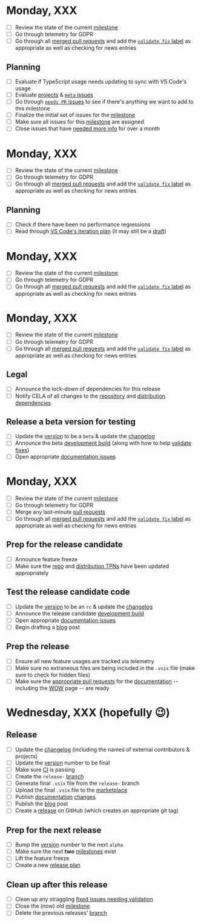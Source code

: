 # Monday, XXX

- [ ] Review the state of the current [milestone](https://github.com/Microsoft/vscode-python/milestones)
- [ ] Go through telemetry for GDPR
- [ ] Go through all [merged pull requests](https://github.com/Microsoft/vscode-python/pulls?utf8=%E2%9C%93&q=is%3Apr+is%3Amerged) and add the [`validate fix` label](https://github.com/Microsoft/vscode-python/labels/validate%20fix) as appropriate as well as checking for news entries

## Planning
- [ ] Evaluate if TypeScript usage needs updating to sync with VS Code's usage
- [ ] Evaluate [projects](https://github.com/Microsoft/vscode-python/projects) & [`meta` issues](https://github.com/Microsoft/vscode-python/labels/meta)
- [ ] Go through [`needs PR` issues](https://github.com/Microsoft/vscode-python/issues?utf8=%E2%9C%93&q=is%3Aopen+label%3A%22needs+PR%22+-label%3A%22help+wanted%22+-label%3A%22good+first+issue%22+no%3Amilestone) to see if there's anything we want to add to this milestone
- [ ] Finalize the initial set of issues for the [milestone](https://github.com/Microsoft/vscode-python/milestones)
- [ ] Make sure all issues for this [milestone](https://github.com/Microsoft/vscode-python/milestones) are assigned
- [ ] Close issues that have [needed more info](https://github.com/Microsoft/vscode-python/issues?q=is%3Aopen+label%3A%22needs+more+info%22+sort%3Aupdated-asc) for over a month

# Monday, XXX

- [ ] Review the state of the current [milestone](https://github.com/Microsoft/vscode-python/milestones)
- [ ] Go through telemetry for GDPR
- [ ] Go through all [merged pull requests](https://github.com/Microsoft/vscode-python/pulls?utf8=%E2%9C%93&q=is%3Apr+is%3Amerged) and add the [`validate fix` label](https://github.com/Microsoft/vscode-python/labels/validate%20fix) as appropriate as well as checking for news entries

## Planning
- [ ] Check if there have been no performance regressions
- [ ] Read through [VS Code's iteration plan](https://github.com/Microsoft/vscode/labels/iteration-plan) (it may still be a [draft](https://github.com/Microsoft/vscode/labels/iteration-plan-draft))

# Monday, XXX

- [ ] Review the state of the current [milestone](https://github.com/Microsoft/vscode-python/milestones)
- [ ] Go through telemetry for GDPR
- [ ] Go through all [merged pull requests](https://github.com/Microsoft/vscode-python/pulls?utf8=%E2%9C%93&q=is%3Apr+is%3Amerged) and add the [`validate fix` label](https://github.com/Microsoft/vscode-python/labels/validate%20fix) as appropriate as well as checking for news entries

# Monday, XXX

- [ ] Review the state of the current [milestone](https://github.com/Microsoft/vscode-python/milestones)
- [ ] Go through telemetry for GDPR
- [ ] Go through all [merged pull requests](https://github.com/Microsoft/vscode-python/pulls?utf8=%E2%9C%93&q=is%3Apr+is%3Amerged) and add the [`validate fix` label](https://github.com/Microsoft/vscode-python/labels/validate%20fix) as appropriate as well as checking for news entries

## Legal
- [ ] Announce the lock-down of dependencies for this release
- [ ] Notify CELA of all changes to the [repository](https://github.com/Microsoft/vscode-python/tree/master/pythonFiles) and [distribution dependencies](https://github.com/Microsoft/vscode-python/blob/master/package.json)

## Release a beta version for testing
- [ ] Update the [version](https://github.com/Microsoft/vscode-python/blob/master/package.json) to be a `beta` & update the [changelog](https://github.com/Microsoft/vscode-python/blob/master/CHANGELOG.md)
- [ ] Announce the beta [development build](https://github.com/Microsoft/vscode-python/blob/master/CONTRIBUTING.md#development-build) (along with how to help [validate fixes](https://github.com/Microsoft/vscode-python/issues?q=label%3A%22validate+fix%22+is%3Aclosed))
- [ ] Open appropriate [documentation issues](https://github.com/microsoft/vscode-docs)

# Monday, XXX

- [ ] Review the state of the current [milestone](https://github.com/Microsoft/vscode-python/milestones)
- [ ] Go through telemetry for GDPR
- [ ] Merge any last-minute [pull requests](https://github.com/Microsoft/vscode-python/pulls)
- [ ] Go through all [merged pull requests](https://github.com/Microsoft/vscode-python/pulls?utf8=%E2%9C%93&q=is%3Apr+is%3Amerged) and add the [`validate fix` label](https://github.com/Microsoft/vscode-python/labels/validate%20fix) as appropriate as well as checking for news entries

## Prep for the release candidate
- [ ] Announce feature freeze
- [ ] Make sure the [repo](https://github.com/Microsoft/vscode-python/blob/master/ThirdPartyNotices-Repository.txt) and [distribution TPNs](https://github.com/Microsoft/vscode-python/blob/master/ThirdPartyNotices-Distribution.txt) have been updated appropriately

## Test the release candidate code
- [ ] Update the [version](https://github.com/Microsoft/vscode-python/blob/master/package.json) to be an `rc` & update the [changelog](https://github.com/Microsoft/vscode-python/blob/master/CHANGELOG.md)
- [ ] Announce the release candidate [development build](https://github.com/Microsoft/vscode-python/blob/master/CONTRIBUTING.md#development-build)
- [ ] Open appropriate [documentation issues](https://github.com/microsoft/vscode-docs)
- [ ] Begin drafting a [blog](http://aka.ms/pythonblog) post

## Prep the release
- [ ] Ensure all new feature usages are tracked via telemetry
- [ ] Make sure no extraneous files are being included in the `.vsix` file (make sure to check for hidden files)
- [ ] Make sure the [appropriate pull requests](https://github.com/microsoft/vscode-docs/pulls) for the [documentation](https://code.visualstudio.com/docs/python/python-tutorial) -- including the [WOW](https://code.visualstudio.com/docs/languages/python) page -- are ready

# Wednesday, XXX (hopefully 😉)

## Release
- [ ] Update the [changelog](https://github.com/Microsoft/vscode-python/blob/master/CHANGELOG.md) (including the names of external contributors & projects)
- [ ] Update the [version](https://github.com/Microsoft/vscode-python/blob/master/package.json) number to be final
- [ ] Make sure [CI](https://github.com/Microsoft/vscode-python/blob/master/CONTRIBUTING.md) is passing
- [ ] Create the `release-` [branch](https://github.com/Microsoft/vscode-python/branches)
- [ ] Generate final `.vsix` file from the `release-` branch
- [ ] Upload the final `.vsix` file to the [marketplace](https://marketplace.visualstudio.com/items?itemName=ms-python.python)
- [ ] Publish [documentation](https://code.visualstudio.com/docs/python/python-tutorial) [changes](https://github.com/microsoft/vscode-docs/pulls)
- [ ] Publish the [blog](http://aka.ms/pythonblog) post
- [ ] Create a [release](https://github.com/Microsoft/vscode-python/releases) on GitHub (which creates an appropriate git tag)

## Prep for the next release
- [ ] Bump the [version](https://github.com/Microsoft/vscode-python/blob/master/package.json) number to the next `alpha`
- [ ] Make sure the next **two** [milestones](https://github.com/Microsoft/vscode-python/milestones) exist
- [ ] Lift the feature freeze
- [ ] Create a new [release plan](https://github.com/Microsoft/vscode-python/labels/release%20plan)

## Clean up after this release
- [ ] Clean up any straggling [fixed issues needing validation](https://github.com/Microsoft/vscode-python/issues?q=label%3A%22validate+fix%22+is%3Aclosed)
- [ ] Close the (now) old [milestone](https://github.com/Microsoft/vscode-python/labels/release%20plan)
- [ ] Delete the previous releases' [branch](https://github.com/Microsoft/vscode-python/branches)
